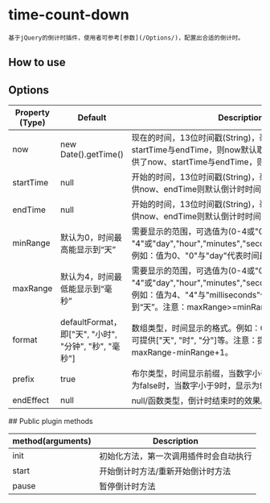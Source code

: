 # time-count-down
    基于jQuery的倒计时插件，使用者可参考[参数](/Options/)，配置出合适的倒计时。

## How to use
## Options
<table>
    <thead>
        <tr>
            <th>Property (Type)</th>
            <th>Default</th>
            <th>Description</th>
        </tr>
    </thead>
    <tbody>
        <tr>
            <td>now</td>
            <td>new Date().getTime()</td>
            <td>现在的时间，13位时间戳(String)，毫秒为单位。如果提供了startTime与endTime，则now默认取客户端的时间；如果提供了now、startTime与endTime，则now为用户配置的值。</td>
        </tr>
        <tr>
            <td>startTime</td>
            <td>null</td>
            <td>开始的时间，13位时间戳(String)，毫秒为单位。如果没有提供now、endTime则默认倒计时时间为2分钟；</td>
        </tr>
        <tr>
            <td>endTime</td>
            <td>null</td>
            <td>开始的时间，13位时间戳(String)，毫秒为单位。如果没有提供now、endTime则默认倒计时时间为2分钟；</td>
        </tr>
        <tr>
            <td>minRange</td>
            <td>默认为0，时间最高能显示到“天”</td>
            <td>需要显示的范围，可选值为(0-4或"0"-"4"或"day","hour","minutes","seconds","milliseconds")。例如：值为0、"0"与"day"代表时间最高能显示到“天”</td>
        </tr>
        <tr>
            <td>maxRange</td>
            <td>默认为4，时间最低能显示到“毫秒”</td>
            <td>需要显示的范围，可选值为(0-4或"0"-"4"或"day","hour","minutes","seconds","milliseconds")。例如：值为4、"4"与"milliseconds"代表时间最低能显示到“天”。注意：maxRange>=minRange才能正常运行</td>
        </tr>
        <tr>
            <td>format</td>
            <td>defaultFormat，即["天", "小时", "分钟", "秒", "毫秒"]</td>
            <td>数组类型，时间显示的格式。例如：01天22小时03分钟。也可提供["天", "时", "分"]等。注意：提供的数组长度要等于maxRange-minRange+1。</td>
        </tr>
        <tr>
            <td>prefix</td>
            <td>true</td>
            <td>布尔类型，时间显示前缀，当数字小于9时，显示为09。如果为false时，当数字小于9时，显示为9。</td>
        </tr>
        <tr>
            <td>endEffect</td>
            <td>null</td>
            <td>null/函数类型，倒计时结束时的效果。</td>
        </tr>
    </tbody>
</table>
## Public plugin methods
<table>
    <thead>
        <tr>
            <th>method(arguments)</th>
            <th>Description</th>
        </tr>
    </thead>
    <tbody>
        <tr>
            <td>init</td>
            <td>初始化方法，第一次调用插件时会自动执行</td>
        </tr>
        <tr>
            <td>start</td>
            <td>开始倒计时方法/重新开始倒计时方法</td>
        </tr>
        <tr>
            <td>pause</td>
            <td>暂停倒计时方法</td>
        </tr>
    </tbody>
</table>
